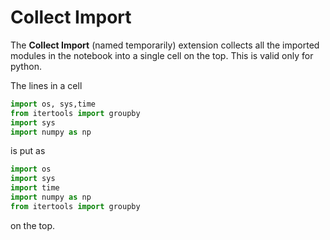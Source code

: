 Collect Import
===============

The **Collect Import** (named temporarily) extension collects all the imported modules in the notebook into a single cell on the top. This is valid only for python.


The lines in a cell
```python
import os, sys,time
from itertools import groupby
import sys
import numpy as np
```
is put as
```python
import os
import sys
import time
import numpy as np
from itertools import groupby
```
on the top.


